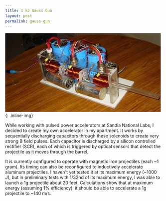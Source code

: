 ```yaml
---
title: 1 kJ Gauss Gun
layout: post
permalink: gauss-gun
---
```


![Gauss Gun](/images/gauss_gun.jpg){: .inline-img}

While working with pulsed power accelerators at Sandia National Labs, I decided
to create my own accelerator in my apartment. It works by sequentially discharging
capacitors through these solenoids to create very strong B field pulses. Each
capacitor is discharged by a silicon controlled rectifier (SCR), each of which is
triggered by optical sensors that detect the projectile as it moves through the
barrel.

It is currently configured to operate with magnetic iron projectiles (each ~1 gram).
Its timing can also be reconfigured to inductively accelerate aluminum projectiles.
I haven't yet tested it at its maximum energy (~1000 J), but in preliminary tests
with 1/32nd of its maximum energy, I was able to launch a 1g projectile about 20 feet.
Calculations show that at maximum energy (assuming 1% efficiency), it should be able
to accelerate a 1g projectile to ~140 m/s.

